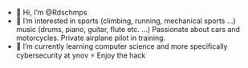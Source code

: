 - 👋 Hi, I’m @Rdschmps
- 👀 I’m interested in sports (climbing, running, mechanical sports ...)
      music (drums, piano, guitar, flute etc. ...) Passionate about cars and motorcycles.
      Private airplane pilot in training. 
- 🌱 I’m currently learning computer science and more specifically cybersecurity at ynov
                                  ⚡ Enjoy the hack 
